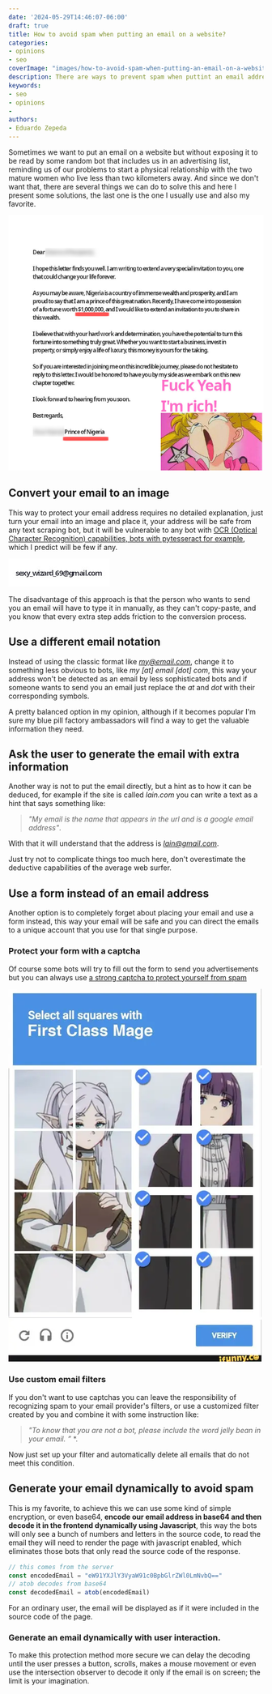 ```yaml
---
date: '2024-05-29T14:46:07-06:00'
draft: true
title: How to avoid spam when putting an email on a website?
categories:
- opinions
- seo
coverImage: "images/how-to-avoid-spam-when-putting-an-email-on-a-website.jpg"
description: There are ways to prevent spam when puttint an email address on a website, like turning it into an image, encoding it and using a different notation to hide it
keywords:
- seo
- opinions
- 
authors:
- Eduardo Zepeda
---
```


Sometimes we want to put an email on a website but without exposing it to be read by some random bot that includes us in an advertising list, reminding us of our problems to start a physical relationship with the two mature women who live less than two kilometers away. And since we don't want that, there are several things we can do to solve this and here I present some solutions, the last one is the one I usually use and also my favorite.

![Classic scam email from a Prince from Nigeria](images/prince-from-nigeria-scam.jpg)

## Convert your email to an image

This way to protect your email address requires no detailed explanation, just turn your email into an image and place it, your address will be safe from any text scraping bot, but it will be vulnerable to any bot with [OCR (Optical Character Recognition) capabilities, bots with pytesseract for example](/en/ocr-with-tesseract-python-and-pytesseract/), which I predict will be few if any.

![email address in an image](images/email-image.jpg)

The disadvantage of this approach is that the person who wants to send you an email will have to type it in manually, as they can't copy-paste, and you know that every extra step adds friction to the conversion process.

## Use a different email notation

Instead of using the classic format like *my@email.com*, change it to something less obvious to bots, like *my [at] email [dot] com*, this way your address won't be detected as an email by less sophisticated bots and if someone wants to send you an email just replace the *at* and *dot* with their corresponding symbols.

A pretty balanced option in my opinion, although if it becomes popular I'm sure my blue pill factory ambassadors will find a way to get the valuable information they need.

## Ask the user to generate the email with extra information

Another way is not to put the email directly, but a hint as to how it can be deduced, for example if the site is called *lain.com* you can write a text as a hint that says something like: 

> *"My email is the name that appears in the url and is a google email address"*. 

With that it will understand that the address is *lain@gmail.com*.

Just try not to complicate things too much here, don't overestimate the deductive capabilities of the average web surfer.

## Use a form instead of an email address

Another option is to completely forget about placing your email and use a form instead, this way your email will be safe and you can direct the emails to a unique account that you use for that single purpose.

### Protect your form with a captcha

Of course some bots will try to fill out the form to send you advertisements but you can always use [a strong captcha to protect yourself from spam](/en/my-analysis-of-anti-bot-captchas-and-their-advantages-and-disadvantages/)

![Anime captcha image from Freiren](images/captcha-frieren-fern.webp)

### Use custom email filters

If you don't want to use captchas you can leave the responsibility of recognizing spam to your email provider's filters, or use a customized filter created by you and combine it with some instruction like: 

> *"To know that you are not a bot, please include the word *jelly bean* in your email. ”* *.

Now just set up your filter and automatically delete all emails that do not meet this condition.

## Generate your email dynamically to avoid spam

This is my favorite, to achieve this we can use some kind of simple encryption, or even base64, **encode our email address in base64 and then decode it in the frontend dynamically using Javascript**, this way the bots will only see a bunch of numbers and letters in the source code, to read the email they will need to render the page with javascript enabled, which eliminates those bots that only read the source code of the response.

``` javascript
// this comes from the server
const encodedEmail = "eW91YXJlY3VyaW91c0BpbGlrZWl0LmNvbQ=="
// atob decodes from base64
const decodedEmail = atob(encodedEmail)
```

For an ordinary user, the email will be displayed as if it were included in the source code of the page.

### Generate an email dynamically with user interaction.

To make this protection method more secure we can delay the decoding until the user presses a button, scrolls, makes a mouse movement or even use the intersection observer to decode it only if the email is on screen; the limit is your imagination.



